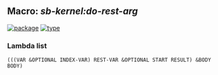 ## Macro: ***sb-kernel:do-rest-arg***
[![package](https://img.shields.io/badge/Package-SB--KERNEL-5f9ea0.svg?style=social&colorA=999999)](../) [![type](https://img.shields.io/badge/Type-Macro-5f9ea0.svg?style=social&colorA=999999)](../#macro) 
### Lambda list
```
(((VAR &OPTIONAL INDEX-VAR) REST-VAR &OPTIONAL START RESULT) &BODY BODY)
```
